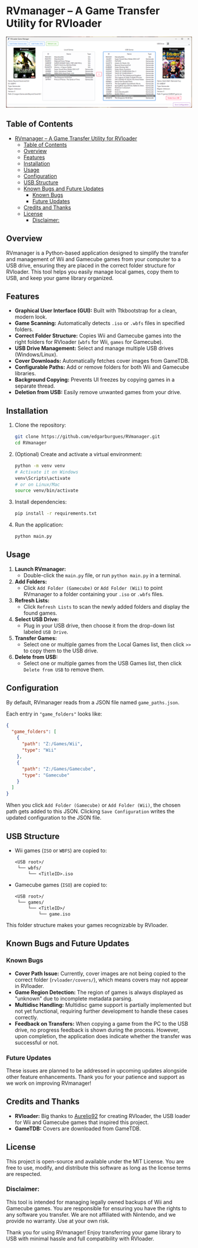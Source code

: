 # RVmanager – A Game Transfer Utility for RVloader

![RVmanager Screenshot](assets/screenshot.png)

## Table of Contents

- [RVmanager – A Game Transfer Utility for RVloader](#rvmanager--a-game-transfer-utility-for-rvloader)
  - [Table of Contents](#table-of-contents)
  - [Overview](#overview)
  - [Features](#features)
  - [Installation](#installation)
  - [Usage](#usage)
  - [Configuration](#configuration)
  - [USB Structure](#usb-structure)
  - [Known Bugs and Future Updates](#known-bugs-and-future-updates)
    - [Known Bugs](#known-bugs)
    - [Future Updates](#future-updates)
  - [Credits and Thanks](#credits-and-thanks)
  - [License](#license)
    - [Disclaimer:](#disclaimer)

## Overview

RVmanager is a Python-based application designed to simplify the transfer and management of Wii and Gamecube games from your computer to a USB drive, ensuring they are placed in the correct folder structure for RVloader. This tool helps you easily manage local games, copy them to USB, and keep your game library organized.

## Features

- **Graphical User Interface (GUI):** Built with Ttkbootstrap for a clean, modern look.
- **Game Scanning:** Automatically detects `.iso` or `.wbfs` files in specified folders.
- **Correct Folder Structure:** Copies Wii and Gamecube games into the right folders for RVloader (`wbfs` for Wii, `games` for Gamecube).
- **USB Drive Management:** Select and manage multiple USB drives (Windows/Linux).
- **Cover Downloads:** Automatically fetches cover images from GameTDB.
- **Configurable Paths:** Add or remove folders for both Wii and Gamecube libraries.
- **Background Copying:** Prevents UI freezes by copying games in a separate thread.
- **Deletion from USB:** Easily remove unwanted games from your drive.

## Installation

1. Clone the repository:

   ```bash
   git clone https://github.com/edgarburgues/RVmanager.git
   cd RVmanager
   ```

2. (Optional) Create and activate a virtual environment:

   ```bash
   python -m venv venv
   # Activate it on Windows
   venv\Scripts\activate
   # or on Linux/Mac
   source venv/bin/activate
   ```

3. Install dependencies:

   ```bash
   pip install -r requirements.txt
   ```

4. Run the application:
   ```bash
   python main.py
   ```

## Usage

1. **Launch RVmanager:**
   - Double-click the `main.py` file, or run `python main.py` in a terminal.
2. **Add Folders:**
   - Click `Add Folder (Gamecube)` or `Add Folder (Wii)` to point RVmanager to a folder containing your `.iso` or `.wbfs` files.
3. **Refresh Lists:**
   - Click `Refresh Lists` to scan the newly added folders and display the found games.
4. **Select USB Drive:**
   - Plug in your USB drive, then choose it from the drop-down list labeled `USB Drive`.
5. **Transfer Games:**
   - Select one or multiple games from the Local Games list, then click `>>` to copy them to the USB drive.
6. **Delete from USB:**
   - Select one or multiple games from the USB Games list, then click `Delete from USB` to remove them.

## Configuration

By default, RVmanager reads from a JSON file named `game_paths.json`.

Each entry in `"game_folders"` looks like:

```json
{
  "game_folders": [
    {
      "path": "Z:/Games/Wii",
      "type": "Wii"
    },
    {
      "path": "Z:/Games/Gamecube",
      "type": "Gamecube"
    }
  ]
}
```

When you click `Add Folder (Gamecube)` or `Add Folder (Wii)`, the chosen path gets added to this JSON.
Clicking `Save Configuration` writes the updated configuration to the JSON file.

## USB Structure

- Wii games (`ISO` or `WBFS`) are copied to:

  ```
  <USB root>/
   └── wbfs/
       └── <TitleID>.iso
  ```

- Gamecube games (`ISO`) are copied to:
  ```
  <USB root>/
   └── games/
       └── <TitleID>/
           └── game.iso
  ```

This folder structure makes your games recognizable by RVloader.

## Known Bugs and Future Updates

### Known Bugs

- **Cover Path Issue:** Currently, cover images are not being copied to the correct folder (`rvloader/covers/`), which means covers may not appear in RVloader.
- **Game Region Detection:** The region of games is always displayed as "unknown" due to incomplete metadata parsing.
- **Multidisc Handling:** Multidisc game support is partially implemented but not yet functional, requiring further development to handle these cases correctly.
- **Feedback on Transfers:** When copying a game from the PC to the USB drive, no progress feedback is shown during the process. However, upon completion, the application does indicate whether the transfer was successful or not.

### Future Updates

These issues are planned to be addressed in upcoming updates alongside other feature enhancements. Thank you for your patience and support as we work on improving RVmanager!

## Credits and Thanks

- **RVloader:** Big thanks to [Aurelio92](https://github.com/Aurelio92) for creating RVloader, the USB loader for Wii and Gamecube games that inspired this project.
- **GameTDB:** Covers are downloaded from GameTDB.

## License

This project is open-source and available under the MIT License.
You are free to use, modify, and distribute this software as long as the license terms are respected.

### Disclaimer:

This tool is intended for managing legally owned backups of Wii and Gamecube games. You are responsible for ensuring you have the rights to any software you transfer. We are not affiliated with Nintendo, and we provide no warranty. Use at your own risk.

Thank you for using RVmanager! Enjoy transferring your game library to USB with minimal hassle and full compatibility with RVloader.
